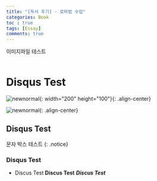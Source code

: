 ```yaml
---
title: "[독서 후기] - 로마법 수업"
categories: Book
toc : true
tags: [Essay]
comments: true
---
```

이미지파일 테스트<br/><br/>
# Disqus Test
![newnormal](https://user-images.githubusercontent.com/86281619/126057993-c572e09b-babb-49e4-b800-07c58d02b423.PNG){: width="200" height="100"}{: .align-center}

![newnormal](https://user-images.githubusercontent.com/86281619/126057993-c572e09b-babb-49e4-b800-07c58d02b423.PNG){: .align-center}

## Disqus Test

문자 박스 테스트
{: .notice}

### Disqus Test

* Discus Test
**Discus Test**
***Discus Test***
 